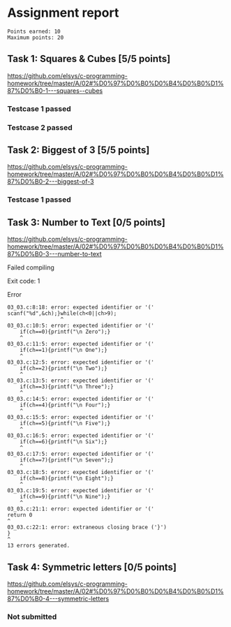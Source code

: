 # Assignment report
```
Points earned: 10
Maximum points: 20
```

## Task 1: Squares & Cubes [5/5 points]
https://github.com/elsys/c-programming-homework/tree/master/A/02#%D0%97%D0%B0%D0%B4%D0%B0%D1%87%D0%B0-1---squares--cubes

### Testcase 1 passed
### Testcase 2 passed

## Task 2: Biggest of 3 [5/5 points]
https://github.com/elsys/c-programming-homework/tree/master/A/02#%D0%97%D0%B0%D0%B4%D0%B0%D1%87%D0%B0-2---biggest-of-3

### Testcase 1 passed

## Task 3: Number to Text [0/5 points]
https://github.com/elsys/c-programming-homework/tree/master/A/02#%D0%97%D0%B0%D0%B4%D0%B0%D1%87%D0%B0-3---number-to-text

Failed compiling

Exit code: 1

Error
```
03_03.c:8:18: error: expected identifier or '('
scanf("%d",&ch);}while(ch<0||ch>9);
                 ^
03_03.c:10:5: error: expected identifier or '('
    if(ch==0){printf("\n Zero");}
    ^
03_03.c:11:5: error: expected identifier or '('
    if(ch==1){printf("\n One");}
    ^
03_03.c:12:5: error: expected identifier or '('
    if(ch==2){printf("\n Two");}
    ^
03_03.c:13:5: error: expected identifier or '('
    if(ch==3){printf("\n Three");}
    ^
03_03.c:14:5: error: expected identifier or '('
    if(ch==4){printf("\n Four");}
    ^
03_03.c:15:5: error: expected identifier or '('
    if(ch==5){printf("\n Five");}
    ^
03_03.c:16:5: error: expected identifier or '('
    if(ch==6){printf("\n Six");}
    ^
03_03.c:17:5: error: expected identifier or '('
    if(ch==7){printf("\n Seven");}
    ^
03_03.c:18:5: error: expected identifier or '('
    if(ch==8){printf("\n Eight");}
    ^
03_03.c:19:5: error: expected identifier or '('
    if(ch==9){printf("\n Nine");}
    ^
03_03.c:21:1: error: expected identifier or '('
return 0
^
03_03.c:22:1: error: extraneous closing brace ('}')
}
^
13 errors generated.

```

## Task 4: Symmetric letters [0/5 points]
https://github.com/elsys/c-programming-homework/tree/master/A/02#%D0%97%D0%B0%D0%B4%D0%B0%D1%87%D0%B0-4---symmetric-letters

### Not submitted
